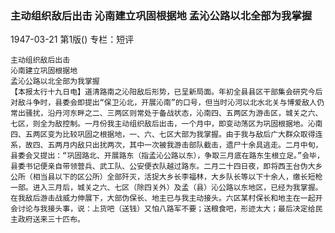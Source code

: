 ### 主动组织敌后出击  沁南建立巩固根据地  孟沁公路以北全部为我掌握

1947-03-21
第1版()
专栏：短评

    主动组织敌后出击
    沁南建立巩固根据地
    孟沁公路以北全部为我掌握
    【本报太行十九日电】道清路南之沁阳敌后形势，已呈新局面。年初全县县区干部集会研究今后对敌斗争时，县委会即提出“保卫沁北，开展沁南”的口号，但当时沁河以北水北关与博爱敌人仍常出骚扰，沿丹河东畔之二、三两区则常处于备战状态，沁南四、五两区为游击区，城关之六、七区，则全为敌控制。一月份我主动组织敌后出击，一个月中，即变动荡区为巩固根据地。沁南四、五两区变为比较巩固之根据地，一、六、七区大部为我掌握。由于我与敌后广大群众取得连系，故四、五两月内敌只出扰两次，其中一次被我游击部队截击，遗尸十余具逃走。二月中旬，县委会又提出：“巩固路北、开展路东（指孟沁公路以东），争取三月底在路东生根立足。”会毕，县委书记便亲自带领营兵、武工队、公安便衣队越过路东。二月二十四日夜，即将西王台伪大乡公所（相当县以下的区公所）全部歼灭，活捉大乡长李福林，大乡队长等以下十余人，缴长短枪一部。进入三月后，城关之六、七区（除四关外）及孟（县）沁公路以东地区，已经为我掌握。在我敌后游击战威力伸展下，大部伪保长、地主已与我主动接头。六区某村保长和地主在一起开会讨论与我接头事，说：上货吧（送钱）又怕八路军不要；送粮食吧，形迹太大；最后决定给民主政府送来三十匹布。
